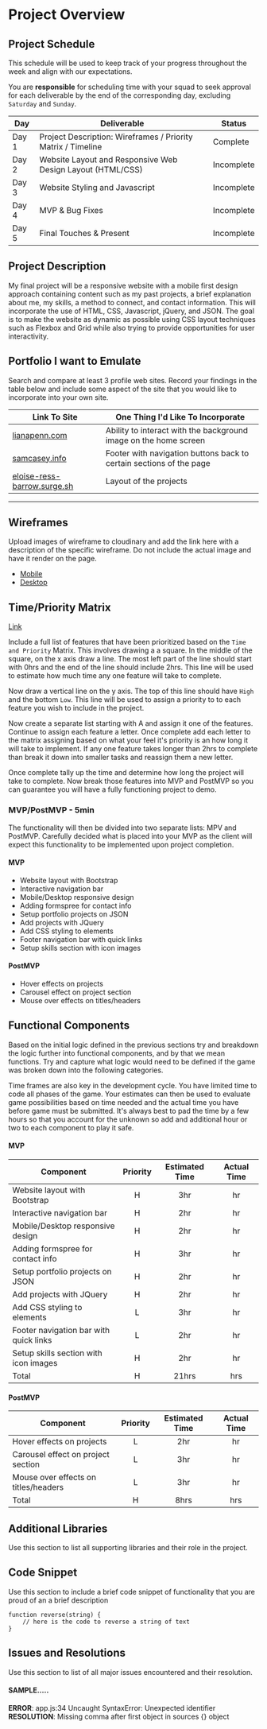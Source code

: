 # Project Overview

## Project Schedule

This schedule will be used to keep track of your progress throughout the week and align with our expectations.  

You are **responsible** for scheduling time with your squad to seek approval for each deliverable by the end of the corresponding day, excluding 
`Saturday` and `Sunday`.

|  Day | Deliverable | Status
|---|---| ---|
|Day 1| Project Description: Wireframes / Priority Matrix / Timeline | Complete
|Day 2| Website Layout and Responsive Web Design Layout (HTML/CSS) | Incomplete
|Day 3| Website Styling and Javascript | Incomplete
|Day 4| MVP & Bug Fixes | Incomplete
|Day 5| Final Touches & Present | Incomplete

## Project Description

My final project will be a responsive website with a mobile first design approach containing content such as my past projects, a brief explanation about me, my skills, a method to connect, and contact information. This will incorporate the use of HTML, CSS, Javascript, jQuery, and JSON. The goal is to make the website as dynamic as possible using CSS layout techniques such as Flexbox and Grid while also trying to provide opportunities for user interactivity.

## Portfolio I want to Emulate

Search and compare at least 3 profile web sites.  Record your findings in the table below and include some aspect of the site that you would like to incorporate into your own site.

Link To Site  | One Thing I'd Like To Incorporate | 
| ------------- | ------------- |
| [lianapenn.com](https://www.lianapenn.com/) | Ability to interact with the background image on the home screen |
| [samcasey.info](https://samcasey.info/) | Footer with navigation buttons back to certain sections of the page |
| [eloise-ress-barrow.surge.sh](http://eloise-ress-barrow.surge.sh/#writing) | Layout of the projects |

---

## Wireframes

Upload images of wireframe to cloudinary and add the link here with a description of the specific wireframe. Do not include the actual image and have it render on the page.  

- [Mobile](https://i.imgur.com/Vm8CJiP.jpg)
- [Desktop](https://i.imgur.com/GRQKMI1.jpg)

## Time/Priority Matrix 

[Link](https://i.imgur.com/FtDdLwq.jpg)

Include a full list of features that have been prioritized based on the `Time and Priority` Matrix.  This involves drawing a a square.  In the middle of the square, on the x axis draw a line.  The most left part of the line should start with 0hrs and the end of the line should include 2hrs.  This line will be used to estimate how much time any one feature will take to complete. 

Now draw a vertical line on the y axis.  The top of this line should have `High` and the bottom `Low`.  This line will be used to assign a priority to to each feature you wish to include in the project.  

Now create a separate list starting with A and assign it one of the features.  Continue to assign each feature a letter.  Once complete add each letter to the matrix assigning based on what your feel it's priority is an how long it will take to implement. If any one feature takes longer than 2hrs to complete than break it down into smaller tasks and reassign them a new letter. 

Once complete tally up the time and determine how long the project will take to complete. Now break those features into MVP and PostMVP so you can guarantee you will have a fully functioning project to demo. 

### MVP/PostMVP - 5min

The functionality will then be divided into two separate lists: MPV and PostMVP.  Carefully decided what is placed into your MVP as the client will expect this functionality to be implemented upon project completion.  

#### MVP 

- Website layout with Bootstrap
- Interactive navigation bar
- Mobile/Desktop responsive design
- Adding formspree for contact info
- Setup portfolio projects on JSON
- Add projects with JQuery
- Add CSS styling to elements
- Footer navigation bar with quick links
- Setup skills section with icon images

#### PostMVP 

- Hover effects on projects
- Carousel effect on project section
- Mouse over effects on titles/headers

## Functional Components

Based on the initial logic defined in the previous sections try and breakdown the logic further into functional components, and by that we mean functions.  Try and capture what logic would need to be defined if the game was broken down into the following categories.

Time frames are also key in the development cycle.  You have limited time to code all phases of the game.  Your estimates can then be used to evaluate game possibilities based on time needed and the actual time you have before game must be submitted. It's always best to pad the time by a few hours so that you account for the unknown so add and additional hour or two to each component to play it safe.

#### MVP
| Component | Priority | Estimated Time | Actual Time |
| --- | :---: |  :---: | :---: | 
| Website layout with Bootstrap | H | 3hr | hr |
| Interactive navigation bar | H | 2hr | hr |
| Mobile/Desktop responsive design | H | 2hr | hr |  
| Adding formspree for contact info | H | 3hr|  hr | 
| Setup portfolio projects on JSON | H | 2hr | hr|
| Add projects with JQuery | H | 2hr|  hr | 
| Add CSS styling to elements | L | 3hr | hr | hr |
| Footer navigation bar with quick links| L | 2hr |  hr |
| Setup skills section with icon images | H | 2hr|  hr | 
| Total | H | 21hrs| hrs |

#### PostMVP
| Component | Priority | Estimated Time | Actual Time |
| --- | :---: |  :---: | :---: | 
| Hover effects on projects | L | 2hr | hr |
| Carousel effect on project section| L | 3hr | hr |
| Mouse over effects on titles/headers| L | 3hr | hr |
| Total | H | 8hrs| hrs |

## Additional Libraries
 Use this section to list all supporting libraries and their role in the project. 

## Code Snippet
Use this section to include a brief code snippet of functionality that you are proud of an a brief description  
```
function reverse(string) {
	// here is the code to reverse a string of text
}
```

## Issues and Resolutions
 Use this section to list of all major issues encountered and their resolution.

#### SAMPLE.....
**ERROR**: app.js:34 Uncaught SyntaxError: Unexpected identifier                                
**RESOLUTION**: Missing comma after first object in sources {} object